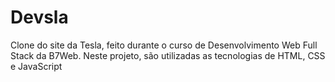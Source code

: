 # Devsla
Clone do site da Tesla, feito durante o curso de Desenvolvimento Web Full Stack da B7Web. Neste projeto, são utilizadas as tecnologias de HTML, CSS e JavaScript

